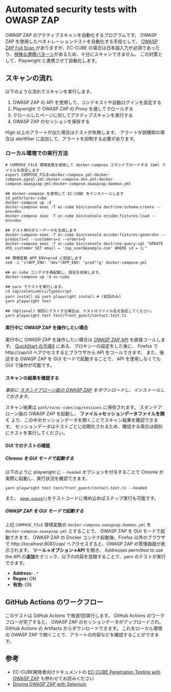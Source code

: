 # Automated security tests with OWASP ZAP

OWASP ZAP のアクティブスキャンを自動化するプログラムです。
OWASP ZAP を使用したペネトレーションテストを自動化する手段として、 [OWASP ZAP Full Scan
](https://github.com/marketplace/actions/owasp-zap-full-scan) がありますが、EC-CUBE の場合は日本語入力が必須であったり、[特殊な遷移パターン](https://doc4.ec-cube.net/penetration-testing/testing/attention#%E7%89%B9%E6%AE%8A%E3%81%AA%E9%81%B7%E7%A7%BB%E3%83%91%E3%82%BF%E3%83%BC%E3%83%B3)があるため、十分にスキャンできません。
この対策として、Playwright と連携させて自動化します。

## スキャンの流れ

以下のような流れでスキャンを実行します。

1. OWASP ZAP の API を使用して、コンテキストや自動ログインを設定する
2. Playwright で OWASP ZAP の Proxy を通してクロールする
3. クロールしたページに対してアクティブスキャンを実行する
4. OWASP ZAP のセッションを保存する

High 以上のアラートが出た場合はテストが失敗します。
アラートが誤検知の場合は alertfilter に追加して、アラートを抑制する必要があります。

### ローカル環境での実行方法

```shell
# COMPOSE_FILE 環境変数を使用して docker-compose コマンドでロードする Yaml ファイルを設定します
export COMPOSE_FILE=docker-compose.yml:docker-compose.pgsql.yml:docker-compose.dev.yml:docker-compose.owaspzap.yml:docker-compose.owaspzap.daemon.yml

## docker-compose を使用して EC-CUBE をインストールします
cd path/to/ec-cube
docker-compose up -d
docker-compose exec -T ec-cube bin/console doctrine:schema:create --env=dev
docker-compose exec -T ec-cube bin/console eccube:fixtures:load --env=dev

## テスト用のダミーデータを生成します
docker-compose exec -T ec-cube bin/console eccube:fixtures:generate --products=5 --customers=1 --orders=5
docker-compose exec -T ec-cube bin/console doctrine:query:sql "UPDATE dtb_customer SET email = 'zap_user@example.com' WHERE id = 1;"

## 環境変数 APP_ENV=prod に設定します
sed -i 's!APP_ENV: "dev"!APP_ENV: "prod"!g' docker-compose.yml

## ec-cube コンテナを再起動し、設定を反映します。
docker-compose up -d ec-cube

## yarn でテストを実行します。
cd zap/selenium/ci/TypeScript
yarn install && yarn playwright install # (初回のみ)
yarn playwright test

## (Optional) 個別にテストする場合は、テストのファイル名を指定してください。
yarn playwright test test/front_guest/contact.test.ts
```

####  実行中に OWASP ZAP を操作したい場合

実行中に OWASP ZAP を操作したい場合は [OWASP ZAP API](https://www.zaproxy.org/docs/api/) を直接コールします。
[QuickStart の手順4](https://doc4.ec-cube.net/penetration-testing/quick_start) にある、プロキシーの設定をした後に、 Firefox で http://zap/UI へアクセスするとブラウザから API をコールできます。
また、後述する OWASP ZAP を GUI モードで起動することで、 API を使用しなくても GUI で操作が可能です。

#### スキャンの結果を確認する

*事前に [スタンドアローン版の OWASP ZAP](https://www.zaproxy.org/download/) をダウンロードし、インストールしておきます。*

スキャン結果は `path/to/ec-cube/zap/sessions` に保存されます。
スタンドアローン版の OWASP ZAP を起動し、 **ファイル→セッションデータファイルを開く** より、この中のセッションデータを開くことでスキャン結果を確認できます。
セッションデータはテストごとに初期化されるため、確認する場合は個別にテストを実行してください。

#### GUI でのテストの確認

##### Chrome を GUI モードで起動する

以下のように playwright に `--headed` オプションを付与することで Chrome が実際に起動し、実行状況を確認できます。

``` shell
yarn playwright test test/front_guest/contact.test.ts --headed
```

また、 [`page.pause()`](https://playwright.dev/docs/api/class-page#page-pause)をテストコードに埋め込めばステップ実行も可能です。

##### OWASP ZAP を GUI モードで起動する

上記 `COMPOSE_FILE` 環境変数の `docker-compose.owaspzap.daemon.yml` を `docker-compose.owaspzap.yml` とすることで、 OWASP ZAP を GUI モードで起動できます。
OWASP ZAP の Docker コンテナ起動後、Firefox 以外のブラウザで http://localhost:8081/zap/ へアクセスすると、OWASP ZAP の管理画面が表示されます。
**ツール→オプション→API** を開き、 Addresses permitted to use the API の**追加**をクリック、以下の内容を登録することで、yarn のテストが実行できます。

- **Address:** `.*`
- **Regex:** ON
- **有効:** ON

## GitHub Actions のワークフロー

このテストは GitHub Actions で毎週1回実行します。
GitHub Actions のワークフローが完了すると、 OWASP ZAP のセッションデータがアップロードされ、GitHub Actions の Artifacts からダウンロードできます。
これをローカル環境の OWASP ZAP で開くことで、アラートの内容などを確認することができます。

## 参考

- EC-CUBE開発者向けドキュメントの [EC-CUBE Penetration Testing with OWASP ZAP](https://doc4.ec-cube.net/penetration-testing) も併わせてお読みください
- [Driving OWASP ZAP with Selenium](https://owasp.org/www-chapter-london/assets/slides/OWASPLondon-OWASP-ZAP-Selenium-20180830-PDF.pdf)
